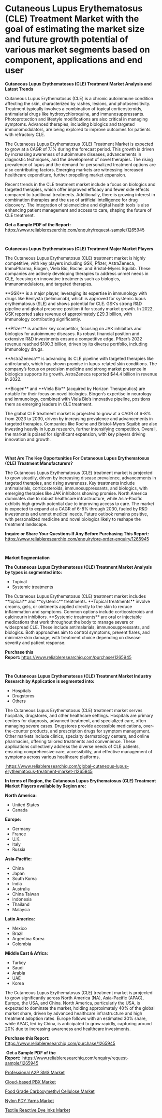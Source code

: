 <p><h1>Cutaneous Lupus Erythematosus (CLE) Treatment Market with the goal of estimating the market size and future growth potential of various market segments based on component, applications and end user</h1></p><p><strong>Cutaneous Lupus Erythematosus (CLE) Treatment Market Analysis and Latest Trends</strong></p>
<p><p>Cutaneous Lupus Erythematosus (CLE) is a chronic autoimmune condition affecting the skin, characterized by rashes, lesions, and photosensitivity. Treatment typically involves a combination of topical corticosteroids, antimalarial drugs like hydroxychloroquine, and immunosuppressants. Photoprotection and lifestyle modifications are also critical in managing symptoms. Advanced therapies, including biologics and targeted immunomodulators, are being explored to improve outcomes for patients with refractory CLE.</p><p>The Cutaneous Lupus Erythematosus (CLE) Treatment Market is expected to grow at a CAGR of 7.1% during the forecast period. This growth is driven by increasing awareness of autoimmune diseases, advancements in diagnostic techniques, and the development of novel therapies. The rising prevalence of lupus and the demand for personalized treatment options are also contributing factors. Emerging markets are witnessing increased healthcare expenditure, further propelling market expansion.</p><p>Recent trends in the CLE treatment market include a focus on biologics and targeted therapies, which offer improved efficacy and fewer side effects compared to traditional treatments. Additionally, there is growing interest in combination therapies and the use of artificial intelligence for drug discovery. The integration of telemedicine and digital health tools is also enhancing patient management and access to care, shaping the future of CLE treatment.</p></p>
<p><strong>Get a Sample PDF of the Report:&nbsp;</strong> <a href="https://www.reliableresearchiq.com/enquiry/request-sample/1265945?utm_campaign=1159&utm_medium=2&utm_source=Github&utm_content=ia&utm_term=20012025&utm_id=cutaneous-lupus-erythematosus-cle-treatment">https://www.reliableresearchiq.com/enquiry/request-sample/1265945</a></p>
<p>&nbsp;</p>
<p><strong>Cutaneous Lupus Erythematosus (CLE) Treatment Major Market Players</strong></p>
<p><p>The Cutaneous Lupus Erythematosus (CLE) treatment market is highly competitive, with key players including GSK, Pfizer, AstraZeneca, ImmuPharma, Biogen, Viela Bio, Roche, and Bristol-Myers Squibb. These companies are actively developing therapies to address unmet needs in CLE, focusing on innovative treatments such as biologics, immunomodulators, and targeted therapies.</p><p>**GSK** is a major player, leveraging its expertise in immunology with drugs like Benlysta (belimumab), which is approved for systemic lupus erythematosus (SLE) and shows potential for CLE. GSK’s strong R&D pipeline and global presence position it for steady market growth. In 2022, GSK reported sales revenue of approximately £29.3 billion, with immunology contributing significantly.</p><p>**Pfizer** is another key competitor, focusing on JAK inhibitors and biologics for autoimmune diseases. Its robust financial position and extensive R&D investments ensure a competitive edge. Pfizer’s 2022 revenue reached $100.3 billion, driven by its diverse portfolio, including immunology drugs.</p><p>**AstraZeneca** is advancing its CLE pipeline with targeted therapies like anifrolumab, which has shown promise in lupus-related skin conditions. The company’s focus on precision medicine and strong market presence in biologics supports its growth. AstraZeneca reported $44.4 billion in revenue in 2022.</p><p>**Biogen** and **Viela Bio** (acquired by Horizon Therapeutics) are notable for their focus on novel biologics. Biogen’s expertise in neurology and immunology, combined with Viela Bio’s innovative pipeline, positions them as emerging leaders in CLE treatment.</p><p>The global CLE treatment market is projected to grow at a CAGR of 6-8% from 2023 to 2030, driven by increasing prevalence and advancements in targeted therapies. Companies like Roche and Bristol-Myers Squibb are also investing heavily in lupus research, further intensifying competition. Overall, the market is poised for significant expansion, with key players driving innovation and growth.</p></p>
<p>&nbsp;</p>
<p><strong>What Are The Key Opportunities For Cutaneous Lupus Erythematosus (CLE) Treatment Manufacturers?</strong></p>
<p><p>The Cutaneous Lupus Erythematosus (CLE) treatment market is projected to grow steadily, driven by increasing disease prevalence, advancements in targeted therapies, and rising awareness. Key treatments include antimalarials, corticosteroids, immunosuppressants, and biologics, with emerging therapies like JAK inhibitors showing promise. North America dominates due to robust healthcare infrastructure, while Asia-Pacific exhibits high growth potential due to improving access to care. The market is expected to expand at a CAGR of 6-8% through 2030, fueled by R&D investments and unmet medical needs. Future outlook remains positive, with personalized medicine and novel biologics likely to reshape the treatment landscape.</p></p>
<p><strong>Inquire or Share Your Questions If Any Before Purchasing This Report:</strong> <a href="https://www.reliableresearchiq.com/enquiry/pre-order-enquiry/1265945?utm_campaign=1159&utm_medium=2&utm_source=Github&utm_content=ia&utm_term=20012025&utm_id=cutaneous-lupus-erythematosus-cle-treatment">https://www.reliableresearchiq.com/enquiry/pre-order-enquiry/1265945</a></p>
<p>&nbsp;</p>
<p><strong>Market Segmentation</strong></p>
<p><strong>The Cutaneous Lupus Erythematosus (CLE) Treatment Market Analysis by types is segmented into:</strong></p>
<p><ul><li>Topical</li><li>Systemic treatments</li></ul></p>
<p><p>The Cutaneous Lupus Erythematosus (CLE) treatment market includes **topical** and **systemic** treatments. **Topical treatments** involve creams, gels, or ointments applied directly to the skin to reduce inflammation and symptoms. Common options include corticosteroids and calcineurin inhibitors. **Systemic treatments** are oral or injectable medications that work throughout the body to manage severe or widespread CLE. These include antimalarials, immunosuppressants, and biologics. Both approaches aim to control symptoms, prevent flares, and minimize skin damage, with treatment choice depending on disease severity and patient response.</p></p>
<p><strong>Purchase this Report:&nbsp;</strong><a href="https://www.reliableresearchiq.com/purchase/1265945?utm_campaign=1159&utm_medium=2&utm_source=Github&utm_content=ia&utm_term=20012025&utm_id=cutaneous-lupus-erythematosus-cle-treatment">https://www.reliableresearchiq.com/purchase/1265945</a></p>
<p>&nbsp;</p>
<p><strong>The Cutaneous Lupus Erythematosus (CLE) Treatment Market Industry Research by Application is segmented into:</strong></p>
<p><ul><li>Hospitals</li><li>Drugstores</li><li>Others</li></ul></p>
<p><p>The Cutaneous Lupus Erythematosus (CLE) treatment market serves hospitals, drugstores, and other healthcare settings. Hospitals are primary centers for diagnosis, advanced treatment, and specialized care, often managing severe cases. Drugstores provide accessible medications, over-the-counter products, and prescription drugs for symptom management. Other markets include clinics, specialty dermatology centers, and online pharmacies, offering tailored treatments and convenience. These applications collectively address the diverse needs of CLE patients, ensuring comprehensive care, accessibility, and effective management of symptoms across various healthcare platforms.</p></p>
<p><a href="https://www.reliableresearchiq.com/global-cutaneous-lupus-erythematosus-treatment-market-r1265945?utm_campaign=1159&utm_medium=2&utm_source=Github&utm_content=ia&utm_term=20012025&utm_id=cutaneous-lupus-erythematosus-cle-treatment">&nbsp;https://www.reliableresearchiq.com/global-cutaneous-lupus-erythematosus-treatment-market-r1265945</a></p>
<p><strong>In terms of Region, the Cutaneous Lupus Erythematosus (CLE) Treatment Market Players available by Region are:</strong></p>
<p>
    <p> <strong> North America: </strong>
        <ul>
            <li>United States</li>
            <li>Canada</li>
        </ul>
        </p> 
    <p> <strong> Europe: </strong>
        <ul>
            <li>Germany</li>
            <li>France</li>
            <li>U.K.</li>
            <li>Italy</li>
            <li>Russia</li>
        </ul>
        </p> 
    <p> <strong> Asia-Pacific: </strong>
        <ul>
            <li>China</li>
            <li>Japan</li>
            <li>South Korea</li>
            <li>India</li>
            <li>Australia</li>
            <li>China Taiwan</li>
            <li>Indonesia</li>
            <li>Thailand</li>
            <li>Malaysia</li>
        </ul>
        </p> 
    <p> <strong> Latin America: </strong>
        <ul>
            <li>Mexico</li>
            <li>Brazil</li>
            <li>Argentina Korea</li>
            <li>Colombia</li>
        </ul>
        </p> 
    <p> <strong> Middle East & Africa: </strong>
        <ul>
            <li>Turkey</li>
            <li>Saudi</li>
            <li>Arabia</li>
            <li>UAE</li>
            <li>Korea</li>
        </ul>
    </p>
    </p>
<p><p>The Cutaneous Lupus Erythematosus (CLE) treatment market is projected to grow significantly across North America (NA), Asia-Pacific (APAC), Europe, the USA, and China. North America, particularly the USA, is expected to dominate the market, holding approximately 40% of the global market share, driven by advanced healthcare infrastructure and high treatment adoption rates. Europe follows with an estimated 30% share, while APAC, led by China, is anticipated to grow rapidly, capturing around 20% due to increasing awareness and healthcare investments.</p></p>
<p><strong>Purchase this Report: </strong><a href="https://www.reliableresearchiq.com/purchase/1265945?utm_campaign=1159&utm_medium=2&utm_source=Github&utm_content=ia&utm_term=20012025&utm_id=cutaneous-lupus-erythematosus-cle-treatment">https://www.reliableresearchiq.com/purchase/1265945</a></p>
<p>&nbsp;<strong>Get a Sample PDF of the Report:&nbsp;&nbsp;</strong><a href="https://www.reliableresearchiq.com/enquiry/request-sample/1265945?utm_campaign=1159&utm_medium=2&utm_source=Github&utm_content=ia&utm_term=20012025&utm_id=cutaneous-lupus-erythematosus-cle-treatment">https://www.reliableresearchiq.com/enquiry/request-sample/1265945</a></p>
<p><strong></strong></p>
<p><p><a href="https://github.com/yankimber90yankim/Market-Research-Report-List-1/blob/main/professional-a2p-sms-market.md?utm_campaign=1159&utm_medium=2&utm_source=Github&utm_content=ia&utm_term=20012025&utm_id=cutaneous-lupus-erythematosus-cle-treatment">Professional A2P SMS Market</a></p><p><a href="https://github.com/princessbartram3/Market-Research-Report-List-1/blob/main/cloud-based-pbx-market.md?utm_campaign=1159&utm_medium=2&utm_source=Github&utm_content=ia&utm_term=20012025&utm_id=cutaneous-lupus-erythematosus-cle-treatment">Cloud-based PBX Market</a></p><p><a href="https://www.linkedin.com/pulse/food-grade-carboxymethyl-cellulose-market-trend-indicates-rapid-5stle?utm_campaign=1159&utm_medium=2&utm_source=Github&utm_content=ia&utm_term=20012025&utm_id=cutaneous-lupus-erythematosus-cle-treatment">Food Grade Carboxymethyl Cellulose Market</a></p><p><a href="https://www.linkedin.com/pulse/comprehensive-analysis-nylon-fdy-yarns-market-macro-overview-lnaxe?utm_campaign=1159&utm_medium=2&utm_source=Github&utm_content=ia&utm_term=20012025&utm_id=cutaneous-lupus-erythematosus-cle-treatment">Nylon FDY Yarns Market</a></p><p><a href="https://www.linkedin.com/pulse/textile-reactive-dye-inks-industry-projections-market-z2wgc?utm_campaign=1159&utm_medium=2&utm_source=Github&utm_content=ia&utm_term=20012025&utm_id=cutaneous-lupus-erythematosus-cle-treatment">Textile Reactive Dye Inks Market</a></p></p>